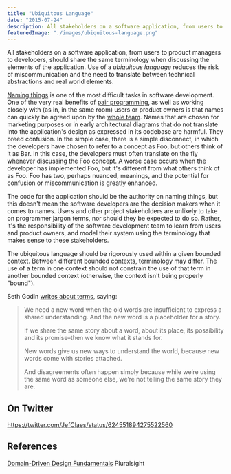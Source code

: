 ```yaml
---
title: "Ubiquitous Language"
date: "2015-07-24"
description: All stakeholders on a software application, from users to product managers to developers, should share the same terminology when discussing the elements of the application.
featuredImage: "./images/ubiquitous-language.png"
---
```


All stakeholders on a software application, from users to product managers to developers, should share the same terminology when discussing the elements of the application. Use of a _ubiquitous language_ reduces the risk of miscommunication and the need to translate between technical abstractions and real world elements.

[Naming things](/practices/naming-things/) is one of the most difficult tasks in software development. One of the very real benefits of [pair programming](/practices/pair-programming/), as well as working closely with (as in, in the same room) users or product owners is that names can quickly be agreed upon by the [whole team](/practices/whole-team-activity/). Names that are chosen for marketing purposes or in early architectural diagrams that do not translate into the application's design as expressed in its codebase are harmful. They breed confusion. In the simple case, there is a simple disconnect, in which the developers have chosen to refer to a concept as Foo, but others think of it as Bar. In this case, the developers must often translate on the fly whenever discussing the Foo concept. A worse case occurs when the developer has implemented Foo, but it's different from what others think of as Foo. Foo has two, perhaps nuanced, meanings, and the potential for confusion or miscommunication is greatly enhanced.

The code for the application should be the authority on naming things, but this doesn't mean the software developers are the decision makers when it comes to names. Users and other project stakeholders are unlikely to take on programmer jargon terms, nor should they be expected to do so. Rather, it's the responsibility of the software development team to learn from users and product owners, and model their system using the terminology that makes sense to these stakeholders.

The ubiquitous language should be rigorously used within a given bounded context. Between different bounded contexts, terminology may differ. The use of a term in one context should not constrain the use of that term in another bounded context (otherwise, the context isn't being properly "bound").

Seth Godin [writes about terms](https://seths.blog/2021/03/what-does-it-stand-for/), saying:

> We need a new word when the old words are insufficient to express a shared understanding. And the new word is a placeholder for a story.
>
> If we share the same story about a word, about its place, its possibility and its promise–then we know what it stands for.
>
> New words give us new ways to understand the world, because new words come with stories attached.
>
> And disagreements often happen simply because while we’re using the same word as someone else, we’re not telling the same story they are.

## On Twitter

https://twitter.com/JefClaes/status/624551894275522560

## References

[Domain-Driven Design Fundamentals](https://www.pluralsight.com/courses/domain-driven-design-fundamentals) Pluralsight

